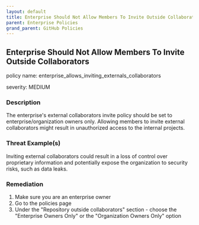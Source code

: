 ```yaml
---
layout: default
title: Enterprise Should Not Allow Members To Invite Outside Collaborators
parent: Enterprise Policies
grand_parent: GitHub Policies
---
```



## Enterprise Should Not Allow Members To Invite Outside Collaborators
policy name: enterprise_allows_inviting_externals_collaborators

severity: MEDIUM

### Description
The enterprise's external collaborators invite policy should be set to enterprise/organization owners only. Allowing members to invite external collaborators might result in unauthorized access to the internal projects.

### Threat Example(s)
Inviting external collaborators could result in a loss of control over proprietary information and potentially expose the organization to security risks, such as data leaks.



### Remediation
1. Make sure you are an enterprise owner
2. Go to the policies page
3. Under the "Repository outside collaborators" section - choose the "Enterprise Owners Only" or the "Organization Owners Only" option



